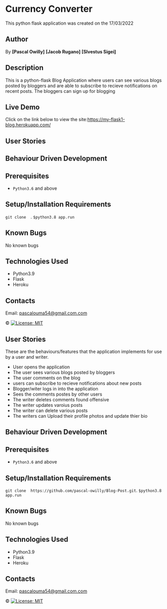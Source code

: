 # Currency Converter

This python flask application was created on the 17/03/2022

 ## Author
 By **[Pascal Owilly]**
    **[Jacob Rugano]**
    **[Slvestus Sigei]**
    
## Description
This is a python-flask Blog Application where users can see various blogs posted by bloggers and are able to subscribe to recieve notifications on recent posts. The bloggers can sign up for blogging 
## Live Demo
Click on the link below to view the site:https://my-flask1-blog.herokuapp.com/

## User Stories


## Behaviour Driven Development


## Prerequisites
* `Python3.6` and above

## Setup/Installation Requirements
`git clone  `. 
 `$python3.8 app.run`

## Known Bugs

No known bugs

## Technologies Used
- Python3.9
- Flask
- Heroku

## Contacts
Email: pascalouma54@gmail.com.com

&#169; 
[![License: MIT](https://img.shields.io/badge/License-MIT-yellow.svg)](https://opensource.org/licenses/MIT)

## User Stories
These are the behaviours/features that the application implements for use by a user and writer.

* User opens the application
* The user sees various blogs posted by bloggers
* The user comments on the blog
* users can subscribe to recieve notifications about new posts
* Blogger/witer logs in into the application
* Sees the comments postes by other users
* The writer deletes comments found offensive
* The writer updates varoius posts
* The writer can delete various posts
* The writers can Upload their profile photos and update thier bio

## Behaviour Driven Development


## Prerequisites
* `Python3.6` and above

## Setup/Installation Requirements
`git clone  https://github.com/pascal-owilly/Blog-Post.git`. 
 `$python3.8 app.run`

## Known Bugs

No known bugs

## Technologies Used
- Python3.9
- Flask
- Heroku

## Contacts
Email: pascalouma54@gmail.com.com

&#169; 
[![License: MIT](https://img.shields.io/badge/License-MIT-yellow.svg)](https://opensource.org/licenses/MIT)
